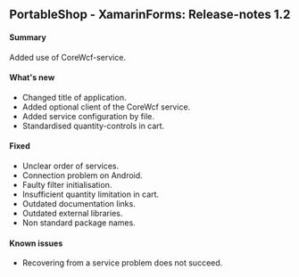 ## PortableShop - XamarinForms: Release-notes 1.2

#### Summary
Added use of CoreWcf-service.

#### What's new
* Changed title of application.
* Added optional client of the CoreWcf service.
* Added service configuration by file.
* Standardised quantity-controls in cart.

#### Fixed
* Unclear order of services.
* Connection problem on Android.
* Faulty filter initialisation.
* Insufficient quantity limitation in cart.
* Outdated documentation links.
* Outdated external libraries.
* Non standard package names.

#### Known issues
* Recovering from a service problem does not succeed.